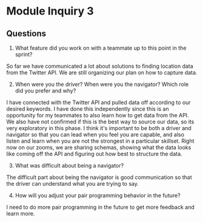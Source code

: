 # Module Inquiry 3

## Questions

1. What feature did you work on with a teammate up to this point in the sprint?

So far we have communicated a lot about solutions to finding location data from the Twitter API. We are still organizing our plan on how to capture data.

2. When were you the driver? When were you the navigator? Which role did you prefer and why?

I have connected with the Twitter API and pulled data off according to our desired keywords. I have done this independently since this is an opportunity for my teammates to also learn how to get data from the API. We also have not confirmed if this is the best way to source our data, so its very exploratory in this phase. I think it's important to be both a driver and navigator so that you can lead when you feel you are capable, and also listen and learn when you are not the strongest in a particular skillset. Right now on our zooms, we are sharing schemas, showing what the data looks like coming off the API and figuring out how best to structure the data.

3. What was difficult about being a navigator?

The difficult part about being the navigator is good communication so that the driver can understand what you are trying to say. 

4. How will you adjust your pair programming behavior in the future?

I need to do more pair programming in the future to get more feedback and learn more.
